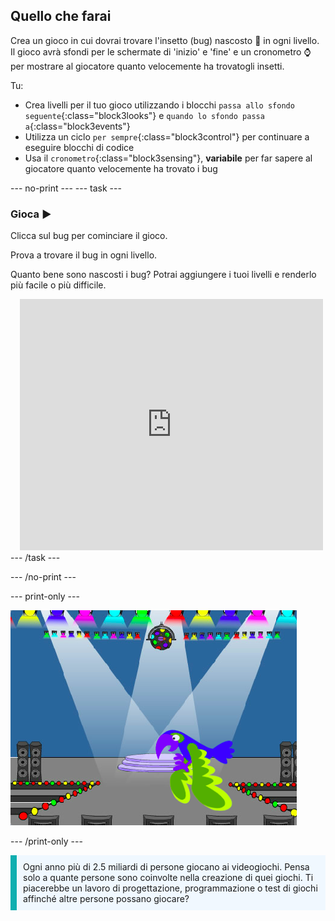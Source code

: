 ## Quello che farai

Crea un gioco in cui dovrai trovare l'insetto (bug) nascosto 🐞 in ogni livello. Il gioco avrà sfondi per le schermate di 'inizio' e 'fine' e un cronometro ⌚ per mostrare al giocatore quanto velocemente ha trovatogli insetti.

Tu:
+ Crea livelli per il tuo gioco utilizzando i blocchi `passa allo sfondo seguente`{:class="block3looks"} e `quando lo sfondo passa a`{:class="block3events"}
+ Utilizza un ciclo `per sempre`{:class="block3control"} per continuare a eseguire blocchi di codice
+ Usa il `cronometro`{:class="block3sensing"}, **variabile** per far sapere al giocatore quanto velocemente ha trovato i bug

--- no-print ---
--- task --- 
### Gioca ▶️
<div style="display: flex; flex-wrap: wrap">
<div style="flex-basis: 200px; flex-grow: 1">  
Clicca sul bug per cominciare il gioco.

Prova a trovare il bug in ogni livello.

Quanto bene sono nascosti i bug? Potrai aggiungere i tuoi livelli e renderlo più facile o più difficile.

</div>
<div class="scratch-preview" style="margin-left: 15px;">
  <iframe allowtransparency="true" width="485" height="402" src="https://scratch.mit.edu/projects/embed/946326258/?autostart=false" frameborder="0"></iframe>
</div>
</div>
--- /task ---

--- /no-print ---

--- print-only ---

![Il progetto completo.](images/showcase_static.png)

--- /print-only ---

<p style="border-left: solid; border-width:10px; border-color: #0faeb0; background-color: aliceblue; padding: 10px;">
Ogni anno più di 2.5 miliardi di persone giocano ai videogiochi. Pensa solo a quante persone sono coinvolte nella creazione di quei giochi. Ti piacerebbe un lavoro di progettazione, programmazione o test di giochi affinché altre persone possano giocare? 
</p>
